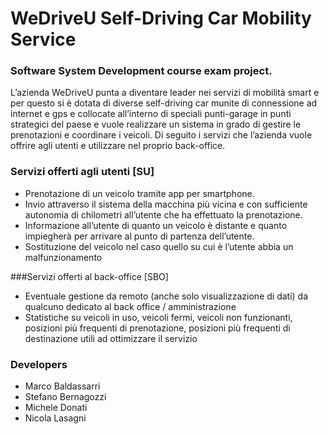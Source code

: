 
# WeDriveU Self-Driving Car Mobility Service 
### Software System Development course exam project.


L’azienda WeDriveU punta a diventare leader nei servizi di mobilità smart e per questo si è dotata di diverse self-driving car munite di connessione ad internet e gps e collocate all’interno di speciali punti-garage in punti strategici del paese e vuole realizzare un sistema in grado di gestire le prenotazioni e coordinare i veicoli.
Di seguito i servizi che l’azienda vuole offrire agli utenti e utilizzare nel proprio back-office.

### Servizi offerti agli utenti [SU]
 * Prenotazione di un veicolo tramite app per smartphone.  
 * Invio attraverso il sistema della macchina più vicina e con sufficiente autonomia di chilometri all’utente che ha effettuato la prenotazione.
 * Informazione all’utente di quanto un veicolo è distante e quanto impiegherà per arrivare al punto di partenza dell’utente.
 * Sostituzione del veicolo nel caso quello su cui è l’utente abbia un malfunzionamento

###Servizi offerti al back-office [SBO]
 * Eventuale gestione da remoto (anche solo visualizzazione di dati) da qualcuno dedicato al back office / amministrazione
 * Statistiche su veicoli in uso, veicoli fermi, veicoli non funzionanti, posizioni più frequenti di prenotazione, posizioni più frequenti di destinazione utili ad ottimizzare il servizio


### Developers
 * Marco Baldassarri
 * Stefano Bernagozzi
 * Michele Donati
 * Nicola Lasagni
 
 